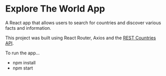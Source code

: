 # Explore The World App

A React app that allows users to search for countries and discover various facts and information.

This project was built using React Router, Axios and the [REST Countries API](http://restcountries.eu/).

To run the app...

- npm install
- npm start

